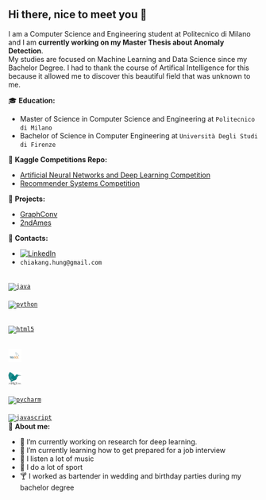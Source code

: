 ## Hi there, nice to meet you 👋


I am a Computer Science and Engineering student at Politecnico di Milano and I am **currently working on my Master Thesis about Anomaly Detection**.  
My studies are focused on Machine Learning and Data Science since my Bachelor Degree. I had to thank the course of Artifical Intelligence for this because it allowed me to discover this beautiful field that was unknown to me.  

:mortar_board: **Education:**
 - Master of Science in Computer Science and Engineering at `Politecnico di Milano`
 - Bachelor of Science in Computer Engineering at `Università Degli Studi di Firenze`

<!---
:computer: **Most Relevant Work Experience:**
 - IT Area Manager at *Jeflo - Junior Enterprise Florence* | March 2017 - Dec 2018
 - IT Area Member at *Jeflo - Junior Enterprise Florence* | May 2016 - March 2017
  
  
#### What is a Junior Enterprise?
It's a **no-profit association of students** with the main goal of practise what we are studying.  
The concept, as described also in [JE Website](https://juniorenterprises.it/en/), is very simple: `"A Junior Enterprise gives students the opportunity to put their theoretical knowledge into practice through the realization of projects and studies required by companies, institutions or individuals."`
--->

:dart: **Kaggle Competitions Repo:**
 - [Artificial Neural Networks and Deep Learning Competition](https://github.com/manuelsalamino/ANNDL_Competition)
 - [Recommender Systems Competition](https://github.com/manuelsalamino/RecSys_Competition)


:pushpin: **Projects:**
 - [GraphConv](https://github.com/manuelsalamino/Spotify_Top30_Analysis)
 - [2ndAmes](https://github.com/manuelsalamino/Data_Intelligence_App)



:loudspeaker: **Contacts:**
- [![LinkedIn](https://img.shields.io/badge/-LinkedIn-blue?style=flat&logo=Linkedin&logoColor=white)](https://www.linkedin.com/in/chiakang-hung-1b1b69213/)
- `chiakang.hung@gmail.com`


[<code>
<img alt="java" width="26px" src="https://img.icons8.com/color/240/000000/java-coffee-cup-logo.png">
</code>](https://docs.oracle.com/en/java/)
[<code>
<img alt="python" width="26px" src="https://img.icons8.com/color/240/000000/python.png">
</code>](https://www.python.org/)

[<code>
<img alt="html5" width="26px" src="https://img.icons8.com/color/240/000000/html-5.png">
</code>](https://developer.mozilla.org/en-US/docs/Web/HTML)

[<code>
<img alt="MySQL" width="26px" src="https://raw.githubusercontent.com/github/explore/80688e429a7d4ef2fca1e82350fe8e3517d3494d/topics/mysql/mysql.png">
</code>](https://dev.mysql.com/)
[<code>
<img alt="latex" width="26px" src="https://raw.githubusercontent.com/github/explore/80688e429a7d4ef2fca1e82350fe8e3517d3494d/topics/latex/latex.png">
</code>](https://www.latex-project.org/)
[<code>
<img alt="pycharm" width="26px" src="https://img.icons8.com/color/240/000000/pycharm.png" />
</code>](https://www.jetbrains.com/pycharm/)
[<code>
<img alt="javascript" width="26px" src="https://img.icons8.com/color/240/000000/javascript.png" />
</code>](https://developer.mozilla.org/en-US/docs/Web/JavaScript)
:boy: **About me:**

- 🔭 I’m currently working on research for deep learning.
- 🌱 I’m currently learning how to get prepared for a job interview
- :musical_note: I listen a lot of music
- :running: I do a lot of sport
- :cocktail: I worked as bartender in wedding and birthday parties during my bachelor degree
